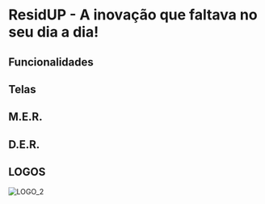 # ResidUP - A inovação que faltava no seu dia a dia!

## Funcionalidades

## Telas 

## M.E.R.

## D.E.R.

## LOGOS 
![LOGO_2](https://user-images.githubusercontent.com/73199083/223888565-1238bf38-0241-404e-87d1-cac695306e4d.png)
